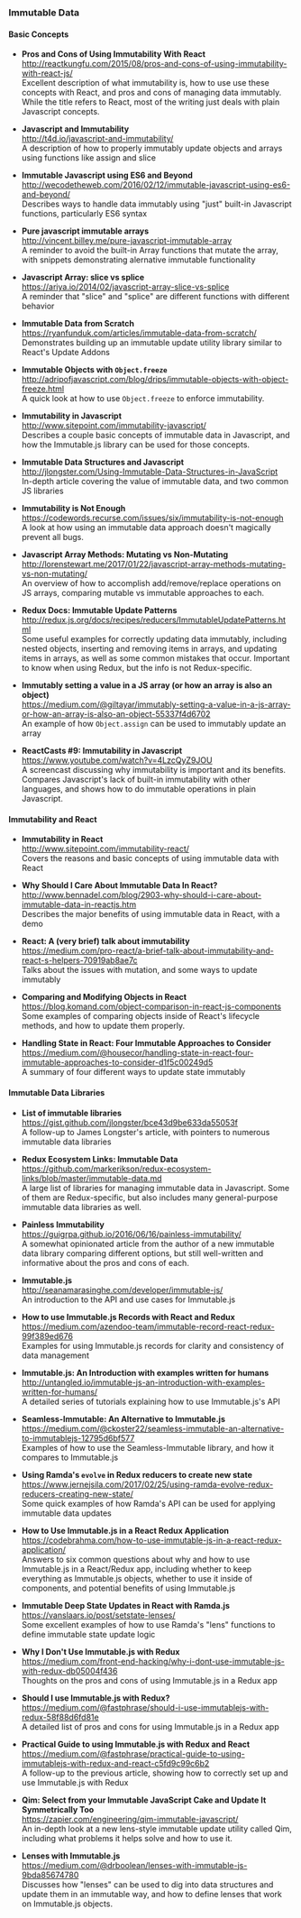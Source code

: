 ### Immutable Data


#### Basic Concepts

- **Pros and Cons of Using Immutability With React**  
  http://reactkungfu.com/2015/08/pros-and-cons-of-using-immutability-with-react-js/  
  Excellent description of what immutability is, how to use use these concepts with React, and pros and cons of managing data immutably.  While the title refers to React, most of the writing just deals with plain Javascript concepts.

- **Javascript and Immutability**  
  http://t4d.io/javascript-and-immutability/  
  A description of how to properly immutably update objects and arrays using functions like assign and slice

- **Immutable Javascript using ES6 and Beyond**  
  http://wecodetheweb.com/2016/02/12/immutable-javascript-using-es6-and-beyond/  
  Describes ways to handle data immutably using "just" built-in Javascript functions, particularly ES6 syntax

- **Pure javascript immutable arrays**  
  http://vincent.billey.me/pure-javascript-immutable-array  
  A reminder to avoid the built-in Array functions that mutate the array, with snippets demonstrating alernative immutable functionality

- **Javascript Array: slice vs splice**  
  https://ariya.io/2014/02/javascript-array-slice-vs-splice  
  A reminder that "slice" and "splice" are different functions with different behavior

- **Immutable Data from Scratch**  
  https://ryanfunduk.com/articles/immutable-data-from-scratch/  
  Demonstrates building up an immutable update utility library similar to React's Update Addons

- **Immutable Objects with `Object.freeze`**  
  http://adripofjavascript.com/blog/drips/immutable-objects-with-object-freeze.html  
  A quick look at how to use `Object.freeze` to enforce immutability.

- **Immutability in Javascript**  
  http://www.sitepoint.com/immutability-javascript/  
  Describes a couple basic concepts of immutable data in Javascript, and how the Immutable.js library can be used for those concepts.

- **Immutable Data Structures and Javascript**  
  http://jlongster.com/Using-Immutable-Data-Structures-in-JavaScript  
  In-depth article covering the value of immutable data, and two common JS libraries
  
- **Immutability is Not Enough**  
  https://codewords.recurse.com/issues/six/immutability-is-not-enough  
  A look at how using an immutable data approach doesn't magically prevent all bugs.
  
- **Javascript Array Methods: Mutating vs Non-Mutating**  
  http://lorenstewart.me/2017/01/22/javascript-array-methods-mutating-vs-non-mutating/  
  An overview of how to accomplish add/remove/replace operations on JS arrays, comparing mutable vs immutable approaches to each.
  
- **Redux Docs: Immutable Update Patterns**  
  http://redux.js.org/docs/recipes/reducers/ImmutableUpdatePatterns.html  
  Some useful examples for correctly updating data immutably, including nested objects, inserting and removing items in arrays, and updating items in arrays, as well as some common mistakes that occur.  Important to know when using Redux, but the info is not Redux-specific.

- **Immutably setting a value in a JS array (or how an array is also an object)**  
  https://medium.com/@giltayar/immutably-setting-a-value-in-a-js-array-or-how-an-array-is-also-an-object-55337f4d6702  
  An example of how `Object.assign` can be used to immutably update an array
  
- **ReactCasts #9: Immutability in Javascript**  
  https://www.youtube.com/watch?v=4LzcQyZ9JOU  
  A screencast discussing why immutability is important and its benefits.  Compares Javascript's lack of built-in immutability with other languages, and shows how to do immutable operations in plain Javascript.

#### Immutability and React

- **Immutability in React**  
  http://www.sitepoint.com/immutability-react/  
  Covers the reasons and basic concepts of using immutable data with React
  
- **Why Should I Care About Immutable Data In React?**  
  http://www.bennadel.com/blog/2903-why-should-i-care-about-immutable-data-in-reactjs.htm  
  Describes the major benefits of using immutable data in React, with a demo

- **React: A (very brief) talk about immutability**  
  https://medium.com/pro-react/a-brief-talk-about-immutability-and-react-s-helpers-70919ab8ae7c  
  Talks about the issues with mutation, and some ways to update immutably

- **Comparing and Modifying Objects in React**  
  https://blog.komand.com/object-comparison-in-react-js-components  
  Some examples of comparing objects inside of React's lifecycle methods, and how to update them properly.
  
- **Handling State in React: Four Immutable Approaches to Consider**  
  https://medium.com/@housecor/handling-state-in-react-four-immutable-approaches-to-consider-d1f5c00249d5  
  A summary of four different ways to update state immutably
  

#### Immutable Data Libraries

- **List of immutable libraries**  
  https://gist.github.com/jlongster/bce43d9be633da55053f  
  A follow-up to James Longster's article, with pointers to numerous immutable data libraries
  
- **Redux Ecosystem Links: Immutable Data**  
  https://github.com/markerikson/redux-ecosystem-links/blob/master/immutable-data.md  
  A large list of libraries for managing immutable data in Javascript.  Some of them are Redux-specific, but also includes many general-purpose immutable data libraries as well.
  
- **Painless Immutability**  
  https://guigrpa.github.io/2016/06/16/painless-immutability/  
  A somewhat opinionated article from the author of a new immutable data library comparing different options, but still well-written and informative about the pros and cons of each.
  
- **Immutable.js**  
  http://seanamarasinghe.com/developer/immutable-js/  
  An introduction to the API and use cases for Immutable.js
  
- **How to use Immutable.js Records with React and Redux**  
  https://medium.com/azendoo-team/immutable-record-react-redux-99f389ed676  
  Examples for using Immutable.js records for clarity and consistency of data management
  
- **Immutable.js: An Introduction with examples written for humans**  
  http://untangled.io/immutable-js-an-introduction-with-examples-written-for-humans/  
  A detailed series of tutorials explaining how to use Immutable.js's API
  
- **Seamless-Immutable: An Alternative to Immutable.js**  
  https://medium.com/@ckoster22/seamless-immutable-an-alternative-to-immutablejs-12795d6bf577  
  Examples of how to use the Seamless-Immutable library, and how it compares to Immutable.js
  
- **Using Ramda's `evolve` in Redux reducers to create new state**  
  https://www.jernejsila.com/2017/02/25/using-ramda-evolve-redux-reducers-creating-new-state/  
  Some quick examples of how Ramda's API can be used for applying immutable data updates
  
- **How to Use Immutable.js in a React Redux Application**  
  https://codebrahma.com/how-to-use-immutable-js-in-a-react-redux-application/  
  Answers to six common questions about why and how to use Immutable.js in a React/Redux app, including whether to keep everything as Immutable.js objects, whether to use it inside of components, and potential benefits of using Immutable.js
  
- **Immutable Deep State Updates in React with Ramda.js**  
  https://vanslaars.io/post/setstate-lenses/  
  Some excellent examples of how to use Ramda's "lens" functions to define immutable state update logic
  
- **Why I Don't Use Immutable.js with Redux**  
  https://medium.com/front-end-hacking/why-i-dont-use-immutable-js-with-redux-db05004f436  
  Thoughts on the pros and cons of using Immutable.js in a Redux app
  
- **Should I use Immutable.js with Redux?**  
  https://medium.com/@fastphrase/should-i-use-immutablejs-with-redux-58f88d6fd81e  
  A detailed list of pros and cons for using Immutable.js in a Redux app

- **Practical Guide to using Immutable.js with Redux and React**  
  https://medium.com/@fastphrase/practical-guide-to-using-immutablejs-with-redux-and-react-c5fd9c99c6b2  
  A follow-up to the previous article, showing how to correctly set up and use Immutable.js with Redux
  
- **Qim: Select from your Immutable JavaScript Cake and Update It Symmetrically Too**  
  https://zapier.com/engineering/qim-immutable-javascript/  
  An in-depth look at a new lens-style immutable update utility called Qim, including what problems it helps solve and how to use it.
  
- **Lenses with Immutable.js**  
  https://medium.com/@drboolean/lenses-with-immutable-js-9bda85674780  
  Discusses how "lenses" can be used to dig into data structures and update them in an immutable way, and how to define lenses that work on Immutable.js objects.
  
